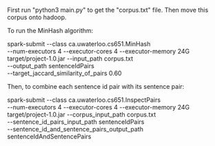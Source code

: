 
First run "python3 main.py" to get the "corpus.txt" file. Then move this corpus onto hadoop.

To run the MinHash algorithm:

spark-submit --class ca.uwaterloo.cs651.MinHash \
 --num-executors 4 --executor-cores 4 --executor-memory 24G \
 target/project-1.0.jar --input_path corpus.txt \
 --output_path sentenceIdPairs \
 --target_jaccard_similarity_of_pairs 0.60

Then, to combine each sentence id pair with its sentence pair:

spark-submit --class ca.uwaterloo.cs651.InspectPairs \
 --num-executors 4 --executor-cores 4 --executor-memory 24G \
 target/project-1.0.jar --corpus_input_path corpus.txt \
 --sentence_id_pairs_input_path sentenceIdPairs \
 --sentence_id_and_sentence_pairs_output_path sentenceIdAndSentencePairs

